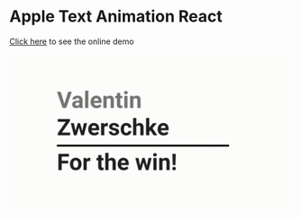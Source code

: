 # Apple Text Animation React
[Click here](https://vallezw.github.io/Apple-Text-Animation/) to see the online demo

![Preview Gif](https://github.com/vallezw/Apple-Text-Animation/blob/master/Docs/PreviewGif.gif)
